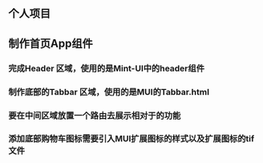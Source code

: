 
## 个人项目

## 制作首页App组件

### 完成Header 区域，使用的是Mint-UI中的header组件
### 制作底部的Tabbar 区域，使用的是MUI的Tabbar.html
### 要在中间区域放置一个路由去展示相对于的功能
### 添加底部购物车图标需要引入MUI扩展图标的样式以及扩展图标的tif文件